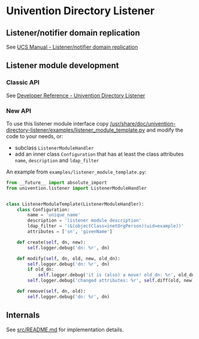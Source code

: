 # Univention Directory Listener

## Listener/notifier domain replication
See [UCS Manual - Listener/notifier domain replication](https://docs.software-univention.de/manual-5.0.html#domain:listenernotifier)

## Listener module development

### Classic API

See [Developer Reference - Univention Directory Listener](https://docs.software-univention.de/developer-reference-5.0.html#chap:listener)

### New API

To use this listener module interface copy [/usr/share/doc/univention-directory-listener/examples/listener_module_template.py](examples/listener_module_template.py) and modify the code to your needs, or:

* subclass `ListenerModuleHandler`
* add an inner class `Configuration` that has at least the class attributes `name`, `description` and `ldap_filter`


An example from `examples/listener_module_template.py`:

```python
from __future__ import absolute_import
from univention.listener import ListenerModuleHandler


class ListenerModuleTemplate(ListenerModuleHandler):
	class Configuration:
		name = 'unique_name'
		description = 'listener module description'
		ldap_filter = '(&(objectClass=inetOrgPerson)(uid=example))'
		attributes = ['sn', 'givenName']

	def create(self, dn, new):
		self.logger.debug('dn: %r', dn)

	def modify(self, dn, old, new, old_dn):
		self.logger.debug('dn: %r', dn)
		if old_dn:
			self.logger.debug('it is (also) a move! old_dn: %r', old_dn)
		self.logger.debug('changed attributes: %r', self.diff(old, new))

	def remove(self, dn, old):
		self.logger.debug('dn: %r', dn)
```

## Internals

See [src/README.md](src/README.md) for implementation details.
